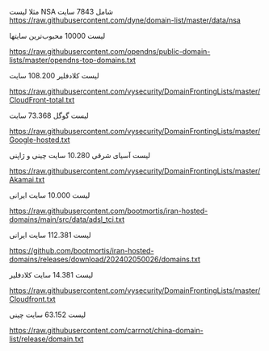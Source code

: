 مثلا
لیست NSA شامل 7843 سایت
https://raw.githubusercontent.com/dyne/domain-list/master/data/nsa

لیست 10000 محبوب‌ترین سایتها

https://raw.githubusercontent.com/opendns/public-domain-lists/master/opendns-top-domains.txt

لیست کلادفلیر 108.200 سایت

https://raw.githubusercontent.com/vysecurity/DomainFrontingLists/master/CloudFront-total.txt

لیست گوگل 73.368 سایت

https://raw.githubusercontent.com/vysecurity/DomainFrontingLists/master/Google-hosted.txt

لیست آسیای شرقی 10.280 سایت چینی و ژاپنی

https://raw.githubusercontent.com/vysecurity/DomainFrontingLists/master/Akamai.txt

لیست 10.000 سایت ایرانی

https://raw.githubusercontent.com/bootmortis/iran-hosted-domains/main/src/data/adsl_tci.txt

لیست 112.381  سایت ایرانی

https://github.com/bootmortis/iran-hosted-domains/releases/download/202402050026/domains.txt

لیست 14.381 سایت کلادفلیر

https://raw.githubusercontent.com/vysecurity/DomainFrontingLists/master/Cloudfront.txt

لیست 63.152 سایت چینی

https://raw.githubusercontent.com/carrnot/china-domain-list/release/domain.txt

